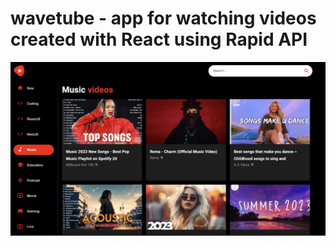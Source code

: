 # wavetube - app for watching videos created with React using Rapid API

<img src="https://github.com/krystyna-lyn/wavetube/blob/main/src/screen.jpeg" alt="coffeeshop-web">




 
